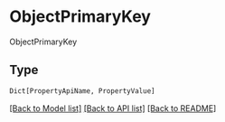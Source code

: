 # ObjectPrimaryKey

ObjectPrimaryKey

## Type
```python
Dict[PropertyApiName, PropertyValue]
```


[[Back to Model list]](../../../README.md#models-v2-link) [[Back to API list]](../../../README.md#apis-v2-link) [[Back to README]](../../../README.md)
